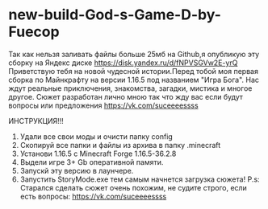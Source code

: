 # new-build-God-s-Game-D-by-Fuecop
Так как нельзя заливать файлы больше 25мб на Github,я опубликую эту сборку на Яндекс диске https://disk.yandex.ru/d/fNPVSGVw2E-yrQ
Приветствую тебя на новой чудесной истории.Перед тобой моя первая сборка по Майнкрафту на версии 1.16.5 под названием "Игра Бога". Нас ждут реальные приключения, знакомства, загадки, мистика и многое другое. Сюжет разработан лично мною так что жду вас если будут вопросы или предложения https://vk.com/suceeeessss 

ИНСТРУКЦИЯ!!!
1) Удали все свои моды и очисти папку config
2) Скопируй все папки и файлы из архива в папку .minecraft
3) Установи 1.16.5 с Minecraft Forge 1.16.5-36.2.8
4) Выдели игре 3+ Gb оперативной памяти.
5) Запускй эту версию в лаунчере.
6) Запустить StoryMode.exe тем самым начнется загрузка сюжета!
P.s: Старался сделать сюжет очень похожим, не судите строго, если есть вопросы: https://vk.com/suceeeessss
